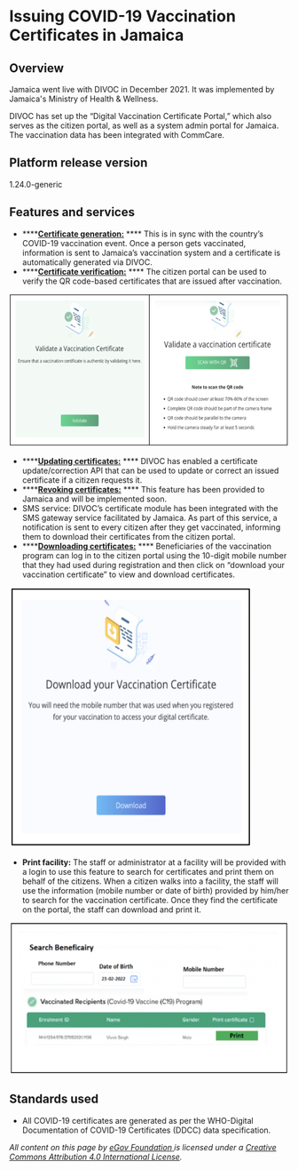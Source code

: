 # Issuing COVID-19 Vaccination Certificates in Jamaica

## Overview&#x20;

Jamaica went live with DIVOC in December 2021. It was implemented by Jamaica's Ministry of Health & Wellness.

DIVOC has set up the “Digital Vaccination Certificate Portal,” which also serves as the citizen portal, as well as a system admin portal for Jamaica. The vaccination data has been integrated with CommCare.

## Platform release version&#x20;

1.24.0-generic

## **Features and services**

* ****[**Certificate generation:**](../../platform/divocs-verifiable-certificate-features/creating-a-divoc-certificate/) **** This is in sync with the country’s COVID-19 vaccination event. Once a person gets vaccinated, information is sent to Jamaica’s vaccination system and a certificate is automatically generated via DIVOC.
* ****[**Certificate verification:**](../../platform/divocs-verifiable-certificate-features/verifying-a-divoc-certificate.md) **** The citizen portal can be used to verify the QR code-based certificates that are issued after vaccination.

![](<../../.gitbook/assets/Screenshot 2022-04-04 at 2.51.40 PM.png>)

* ****[**Updating certificates:**](../../platform/divocs-verifiable-certificate-features/updating-a-divoc-certificate.md) **** DIVOC has enabled a certificate update/correction API that can be used to update or correct an issued certificate if a citizen requests it.
* ****[**Revoking certificates:**](../../platform/divocs-verifiable-certificate-features/revoking-a-divoc-certificate.md) **** This feature has been provided to Jamaica and will be implemented soon.
* SMS service: DIVOC’s certificate module has been integrated with the SMS gateway service facilitated by Jamaica. As part of this service, a notification is sent to every citizen after they get vaccinated, informing them to download their certificates from the citizen portal.
* ****[**Downloading certificates:**](../../divoc-demo/citizen-portal.md#2.-for-downloading-a-certificate) **** Beneficiaries of the vaccination program can log in to the citizen portal using the 10-digit mobile number that they had used during registration and then click on “download your vaccination certificate” to view and download certificates.

![](<../../.gitbook/assets/Screenshot 2022-04-04 at 2.59.42 PM.png>)

* **Print facility:** The staff or administrator at a facility will be provided with a login to use this feature to search for certificates and print them on behalf of the citizens. When a citizen walks into a facility, the staff will use the information (mobile number or date of birth) provided by him/her to search for the vaccination certificate. Once they find the certificate on the portal, the staff can download and print it.

![](<../../.gitbook/assets/Screenshot 2022-04-04 at 3.01.35 PM.png>)

## Standards used&#x20;

* All COVID-19 certificates are generated as per the WHO-Digital Documentation of COVID-19 Certificates (DDCC) data specification.



_All content on this page by_ [_eGov Foundation_ ](https://egov.org.in/)_is licensed under a_ [_Creative Commons Attribution 4.0 International License_](http://creativecommons.org/licenses/by/4.0/)_._
